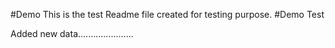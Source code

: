 #Demo
This is the test Readme file created for testing purpose.
#Demo Test

Added new data......................
